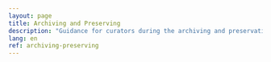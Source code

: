 ```yaml
---
layout: page
title: Archiving and Preserving
description: "Guidance for curators during the archiving and preservation stages."
lang: en
ref: archiving-preserving
---
```

